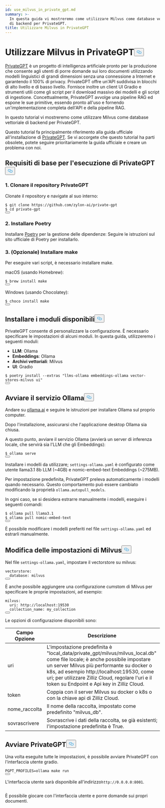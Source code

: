 ```yaml
---
id: use_milvus_in_private_gpt.md
summary: >-
  In questa guida vi mostreremo come utilizzare Milvus come database vettoriale
  di backend per PrivateGPT.
title: Utilizzare Milvus in PrivateGPT
---
```

<h1 id="Use-Milvus-in-PrivateGPT" class="common-anchor-header">Utilizzare Milvus in PrivateGPT<button data-href="#Use-Milvus-in-PrivateGPT" class="anchor-icon" translate="no">
      <svg translate="no"
        aria-hidden="true"
        focusable="false"
        height="20"
        version="1.1"
        viewBox="0 0 16 16"
        width="16"
      >
        <path
          fill="#0092E4"
          fill-rule="evenodd"
          d="M4 9h1v1H4c-1.5 0-3-1.69-3-3.5S2.55 3 4 3h4c1.45 0 3 1.69 3 3.5 0 1.41-.91 2.72-2 3.25V8.59c.58-.45 1-1.27 1-2.09C10 5.22 8.98 4 8 4H4c-.98 0-2 1.22-2 2.5S3 9 4 9zm9-3h-1v1h1c1 0 2 1.22 2 2.5S13.98 12 13 12H9c-.98 0-2-1.22-2-2.5 0-.83.42-1.64 1-2.09V6.25c-1.09.53-2 1.84-2 3.25C6 11.31 7.55 13 9 13h4c1.45 0 3-1.69 3-3.5S14.5 6 13 6z"
        ></path>
      </svg>
    </button></h1><p><a href="https://privategpt.dev/">PrivateGPT</a> è un progetto di intelligenza artificiale pronto per la produzione che consente agli utenti di porre domande sui loro documenti utilizzando modelli linguistici di grandi dimensioni senza una connessione a Internet e garantendo il 100% di privacy. PrivateGPT offre un'API suddivisa in blocchi di alto livello e di basso livello. Fornisce inoltre un client UI Gradio e strumenti utili come gli script per il download massivo dei modelli e gli script di ingestione. Concettualmente, PrivateGPT avvolge una pipeline RAG ed espone le sue primitive, essendo pronto all'uso e fornendo un'implementazione completa dell'API e della pipeline RAG.</p>
<p>In questo tutorial vi mostreremo come utilizzare Milvus come database vettoriale di backend per PrivateGPT.</p>
<div class="alert note">
<p>Questo tutorial fa principalmente riferimento alla guida ufficiale all'installazione di <a href="https://docs.privategpt.dev/installation/getting-started/installation">PrivateGPT</a>. Se vi accorgete che questo tutorial ha parti obsolete, potete seguire prioritariamente la guida ufficiale e creare un problema con noi.</p>
</div>
<h2 id="Base-requirements-to-run-PrivateGPT" class="common-anchor-header">Requisiti di base per l'esecuzione di PrivateGPT<button data-href="#Base-requirements-to-run-PrivateGPT" class="anchor-icon" translate="no">
      <svg translate="no"
        aria-hidden="true"
        focusable="false"
        height="20"
        version="1.1"
        viewBox="0 0 16 16"
        width="16"
      >
        <path
          fill="#0092E4"
          fill-rule="evenodd"
          d="M4 9h1v1H4c-1.5 0-3-1.69-3-3.5S2.55 3 4 3h4c1.45 0 3 1.69 3 3.5 0 1.41-.91 2.72-2 3.25V8.59c.58-.45 1-1.27 1-2.09C10 5.22 8.98 4 8 4H4c-.98 0-2 1.22-2 2.5S3 9 4 9zm9-3h-1v1h1c1 0 2 1.22 2 2.5S13.98 12 13 12H9c-.98 0-2-1.22-2-2.5 0-.83.42-1.64 1-2.09V6.25c-1.09.53-2 1.84-2 3.25C6 11.31 7.55 13 9 13h4c1.45 0 3-1.69 3-3.5S14.5 6 13 6z"
        ></path>
      </svg>
    </button></h2><h3 id="1-Clone-the-PrivateGPT-Repository" class="common-anchor-header">1. Clonare il repository PrivateGPT</h3><p>Clonate il repository e navigate al suo interno:</p>
<pre><code translate="no" class="language-shell">$ git <span class="hljs-built_in">clone</span> https://github.com/zylon-ai/private-gpt
$ <span class="hljs-built_in">cd</span> private-gpt
<button class="copy-code-btn"></button></code></pre>
<h3 id="2-Install-Poetry" class="common-anchor-header">2. Installare Poetry</h3><p>Installare <a href="https://python-poetry.org/docs/#installing-with-the-official-installer">Poetry</a> per la gestione delle dipendenze: Seguire le istruzioni sul sito ufficiale di Poetry per installarlo.</p>
<h3 id="3-Optional-Install-make" class="common-anchor-header">3. (Opzionale) Installare make</h3><p>Per eseguire vari script, è necessario installare make.</p>
<p>macOS (usando Homebrew):</p>
<pre><code translate="no" class="language-shell">$ brew install <span class="hljs-built_in">make</span>
<button class="copy-code-btn"></button></code></pre>
<p>Windows (usando Chocolatey):</p>
<pre><code translate="no" class="language-shell">$ choco install <span class="hljs-built_in">make</span>
<button class="copy-code-btn"></button></code></pre>
<h2 id="Install-Available-Modules" class="common-anchor-header">Installare i moduli disponibili<button data-href="#Install-Available-Modules" class="anchor-icon" translate="no">
      <svg translate="no"
        aria-hidden="true"
        focusable="false"
        height="20"
        version="1.1"
        viewBox="0 0 16 16"
        width="16"
      >
        <path
          fill="#0092E4"
          fill-rule="evenodd"
          d="M4 9h1v1H4c-1.5 0-3-1.69-3-3.5S2.55 3 4 3h4c1.45 0 3 1.69 3 3.5 0 1.41-.91 2.72-2 3.25V8.59c.58-.45 1-1.27 1-2.09C10 5.22 8.98 4 8 4H4c-.98 0-2 1.22-2 2.5S3 9 4 9zm9-3h-1v1h1c1 0 2 1.22 2 2.5S13.98 12 13 12H9c-.98 0-2-1.22-2-2.5 0-.83.42-1.64 1-2.09V6.25c-1.09.53-2 1.84-2 3.25C6 11.31 7.55 13 9 13h4c1.45 0 3-1.69 3-3.5S14.5 6 13 6z"
        ></path>
      </svg>
    </button></h2><p>PrivateGPT consente di personalizzare la configurazione. È necessario specificare le impostazioni di alcuni moduli. In questa guida, utilizzeremo i seguenti moduli:</p>
<ul>
<li><strong>LLM</strong>: Ollama</li>
<li><strong>Embeddings</strong>: Ollama</li>
<li><strong>Archivi vettoriali</strong>: Milvus</li>
<li><strong>UI</strong>: Gradio</li>
</ul>
<pre><code translate="no" class="language-shell">$ poetry install --extras <span class="hljs-string">&quot;llms-ollama embeddings-ollama vector-stores-milvus ui&quot;</span>
<button class="copy-code-btn"></button></code></pre>
<h2 id="Start-Ollama-service" class="common-anchor-header">Avviare il servizio Ollama<button data-href="#Start-Ollama-service" class="anchor-icon" translate="no">
      <svg translate="no"
        aria-hidden="true"
        focusable="false"
        height="20"
        version="1.1"
        viewBox="0 0 16 16"
        width="16"
      >
        <path
          fill="#0092E4"
          fill-rule="evenodd"
          d="M4 9h1v1H4c-1.5 0-3-1.69-3-3.5S2.55 3 4 3h4c1.45 0 3 1.69 3 3.5 0 1.41-.91 2.72-2 3.25V8.59c.58-.45 1-1.27 1-2.09C10 5.22 8.98 4 8 4H4c-.98 0-2 1.22-2 2.5S3 9 4 9zm9-3h-1v1h1c1 0 2 1.22 2 2.5S13.98 12 13 12H9c-.98 0-2-1.22-2-2.5 0-.83.42-1.64 1-2.09V6.25c-1.09.53-2 1.84-2 3.25C6 11.31 7.55 13 9 13h4c1.45 0 3-1.69 3-3.5S14.5 6 13 6z"
        ></path>
      </svg>
    </button></h2><p>Andare su <a href="https://ollama.com/">ollama.ai</a> e seguire le istruzioni per installare Ollama sul proprio computer.</p>
<p>Dopo l'installazione, assicurarsi che l'applicazione desktop Ollama sia chiusa.</p>
<p>A questo punto, avviare il servizio Ollama (avvierà un server di inferenza locale, che servirà sia l'LLM che gli Embeddings):</p>
<pre><code translate="no" class="language-shell">$ ollama serve
<button class="copy-code-btn"></button></code></pre>
<p>Installare i modelli da utilizzare; <code translate="no">settings-ollama.yaml</code> è configurato come utente llama3.1 8b LLM (~4GB) e nomic-embed-text Embeddings (~275MB).</p>
<p>Per impostazione predefinita, PrivateGPT preleva automaticamente i modelli quando necessario. Questo comportamento può essere cambiato modificando la proprietà <code translate="no">ollama.autopull_models</code>.</p>
<p>In ogni caso, se si desidera estrarre manualmente i modelli, eseguire i seguenti comandi:</p>
<pre><code translate="no" class="language-shell">$ ollama pull llama3.1
$ ollama pull nomic-embed-text
<button class="copy-code-btn"></button></code></pre>
<p>È possibile modificare i modelli preferiti nel file <code translate="no">settings-ollama.yaml</code> ed estrarli manualmente.</p>
<h2 id="Change-Milvus-Settings" class="common-anchor-header">Modifica delle impostazioni di Milvus<button data-href="#Change-Milvus-Settings" class="anchor-icon" translate="no">
      <svg translate="no"
        aria-hidden="true"
        focusable="false"
        height="20"
        version="1.1"
        viewBox="0 0 16 16"
        width="16"
      >
        <path
          fill="#0092E4"
          fill-rule="evenodd"
          d="M4 9h1v1H4c-1.5 0-3-1.69-3-3.5S2.55 3 4 3h4c1.45 0 3 1.69 3 3.5 0 1.41-.91 2.72-2 3.25V8.59c.58-.45 1-1.27 1-2.09C10 5.22 8.98 4 8 4H4c-.98 0-2 1.22-2 2.5S3 9 4 9zm9-3h-1v1h1c1 0 2 1.22 2 2.5S13.98 12 13 12H9c-.98 0-2-1.22-2-2.5 0-.83.42-1.64 1-2.09V6.25c-1.09.53-2 1.84-2 3.25C6 11.31 7.55 13 9 13h4c1.45 0 3-1.69 3-3.5S14.5 6 13 6z"
        ></path>
      </svg>
    </button></h2><p>Nel file <code translate="no">settings-ollama.yaml</code>, impostare il vectorstore su milvus:</p>
<pre><code translate="no" class="language-yaml">vectorstore:
  database: milvus
<button class="copy-code-btn"></button></code></pre>
<p>È anche possibile aggiungere una configurazione cumstom di Milvus per specificare le proprie impostazioni, ad esempio:</p>
<pre><code translate="no" class="language-yaml"><span class="hljs-attr">milvus</span>:
  <span class="hljs-attr">uri</span>: <span class="hljs-attr">http</span>:<span class="hljs-comment">//localhost:19530</span>
  <span class="hljs-attr">collection_name</span>: my_collection
<button class="copy-code-btn"></button></code></pre>
<p>Le opzioni di configurazione disponibili sono:</p>
<table>
<thead>
<tr><th>Campo Opzione</th><th>Descrizione</th></tr>
</thead>
<tbody>
<tr><td>uri</td><td>L'impostazione predefinita è "local_data/private_gpt/milvus/milvus_local.db" come file locale; è anche possibile impostare un server Milvus più performante su docker o k8s, ad esempio http://localhost:19530, come uri; per utilizzare Zilliz Cloud, regolare l'uri e il token su Endpoint e Api key in Zilliz Cloud.</td></tr>
<tr><td>token</td><td>Coppia con il server Milvus su docker o k8s o con la chiave api di Zilliz Cloud.</td></tr>
<tr><td>nome_raccolta</td><td>Il nome della raccolta, impostato come predefinito "milvus_db".</td></tr>
<tr><td>sovrascrivere</td><td>Sovrascrive i dati della raccolta, se già esistenti; l'impostazione predefinita è True.</td></tr>
</tbody>
</table>
<h2 id="Start-PrivateGPT" class="common-anchor-header">Avviare PrivateGPT<button data-href="#Start-PrivateGPT" class="anchor-icon" translate="no">
      <svg translate="no"
        aria-hidden="true"
        focusable="false"
        height="20"
        version="1.1"
        viewBox="0 0 16 16"
        width="16"
      >
        <path
          fill="#0092E4"
          fill-rule="evenodd"
          d="M4 9h1v1H4c-1.5 0-3-1.69-3-3.5S2.55 3 4 3h4c1.45 0 3 1.69 3 3.5 0 1.41-.91 2.72-2 3.25V8.59c.58-.45 1-1.27 1-2.09C10 5.22 8.98 4 8 4H4c-.98 0-2 1.22-2 2.5S3 9 4 9zm9-3h-1v1h1c1 0 2 1.22 2 2.5S13.98 12 13 12H9c-.98 0-2-1.22-2-2.5 0-.83.42-1.64 1-2.09V6.25c-1.09.53-2 1.84-2 3.25C6 11.31 7.55 13 9 13h4c1.45 0 3-1.69 3-3.5S14.5 6 13 6z"
        ></path>
      </svg>
    </button></h2><p>Una volta eseguite tutte le impostazioni, è possibile avviare PrivateGPT con l'interfaccia utente gradio.</p>
<pre><code translate="no" class="language-shell">PGPT_PROFILES=ollama <span class="hljs-built_in">make</span> run
<button class="copy-code-btn"></button></code></pre>
<p>L'interfaccia utente sarà disponibile all'indirizzo<code translate="no">http://0.0.0.0:8001</code>.</p>
<p>
  <span class="img-wrapper">
    <img translate="no" src="/docs/v2.4.x/assets/private_gpt_ui.png" alt="" class="doc-image" id="" />
    <span></span>
  </span>
</p>
<p>È possibile giocare con l'interfaccia utente e porre domande sui propri documenti.</p>
